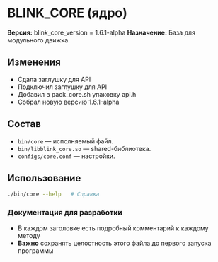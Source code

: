 # BLINK_CORE (ядро)

**Версия:**
blink_core_version = 1.6.1-alpha
**Назначение:** База для модульного движка.

## Изменения
- Сдала заглушку для API
- Подключил заглушку для API
- Добавил в pack_core.sh упаковку api.h
- Собрал новую версию 1.6.1-alpha

## Состав
- `bin/core` — исполняемый файл.
- `bin/libblink_core.so` — shared-библиотека.
- `configs/core.conf` — настройки.

## Использование
```bash
./bin/core --help   # Справка
```

### Документация для разработки
- В каждом заголовке есть подробный комментарий к каждому методу
- **Важно** сохранять целостность этого файла до первого запуска программы
